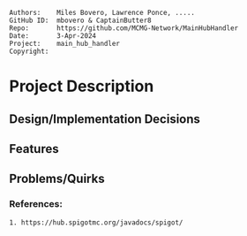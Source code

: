 ```
Authors:    Miles Bovero, Lawrence Ponce, .....
GitHub ID:  mbovero & CaptainButter8 
Repo:       https://github.com/MCMG-Network/MainHubHandler
Date:       3-Apr-2024   
Project:    main_hub_handler
Copyright:  
```

# Project Description

## Design/Implementation Decisions

## Features

## Problems/Quirks

### References:
    1. https://hub.spigotmc.org/javadocs/spigot/
   